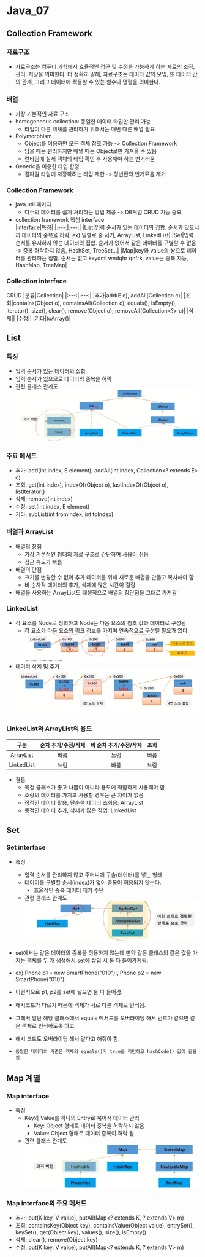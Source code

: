 # Java_07
## Collection Framework
### 자료구조
- 자료구조는 컴퓨터 과학에서 효율적인 접근 및 수정을 가능하게 하는 자료의 조직, 관리, 저장을 의미한다. 
더 정확히 말해, 자료구조는 데이터 값의 모임, 또 데이터 간의 관계, 그리고 데이터에 적용할 수 있는 함수나 명령을 의미한다.

### 배열
- 가장 기본적인 자료 구조
- homogeneous collection: 동일한 데이터 타입만 관리 가능
    - 타입이 다른 객체를 관리하기 위해서는 매번 다른 배열 필요
- Polymorphism
    - Object를 이용하면 모든 객체 참조 가능 -> Collection Framework
    - 담을 때는 편리하지만 빼낼 때는 Object로만 가져올 수 있음
    - 런타임에 실제 객체의 타입 확인 후 사용해야 하는 번거러움
- Generic을 이용한 타입 한정
    - 컴파일 타임에 저장하려는 타입 제한 -> 형변환의 번거로움 제거

### Collection Framework
- java.util 패키지
    - 다수의 데이터를 쉽게 처리하는 방법 제공 -> DB처럼 CRUD 기능 중요
- collection framework 핵심 interface  
|interface|특징|
|:---:|:---:|
|List|입력 순서가 있는 데이터의 집합. 순서가 있으니까 데이터의 중복을 허락, ex) 일렬로 줄 서기, ArrayList, LinkedList|
|Set|입력 순서를 유지하지 않는 데이터의 집합. 순서가 없어서 같은 데이터를 구별할 수 없음 -> 중복 허락하지 않음, HashSet, TreeSet...|
|Map|key와 value의 쌍으로 데이터를 관리하는 집합. 순서는 없고 keydml wndqhr qnfrk, value는 중복 자능, HashMap, TreeMap|

### Collection interface
CRUD
|분류|Collection|
|:---:|:---:|
|추가|add(E e), addAll(Collection<? extends E> c)|
|조회|contains(Object o), containsAll(Collection<?> c), equals(), isEmpty(), iterator(), size(), clear(), remove(Object o), removeAll(Collection<?> c)|
|삭제||
|수정||
|기타|toArray()|

## List
### 특징
- 입력 순서가 있는 데이터의 집합
- 입력 순서가 있으므로 데이터의 중복을 허락
- 관련 클래스 관계도  
    ![!\[Alt text\](image.png)](Java_07-1.png)

### 주요 메서드
- 추가: add(int index, E element), addAll(int index, Collection<? extends E> c)
- 조회: get(int index), indexOf(Object o), lastIndexOf(Object o), listIterator()
- 삭제: remove(int index)
- 수정: set(int index, E element)
- 기타: subList(int fromIndex, int toIndex)

### 배열과 ArrayList
- 배열의 장점
    - 가장 기본적인 형태의 자료 구조로 간단하며 사용이 쉬움
    - 접근 속도가 빠름
- 배열의 단점
    - 크기를 변경할 수 없어 추가 데이터를 위해 새로운 배열을 만들고 복사해야 함
    - 비 순차적 데이터의 추가, 삭제에 많은 시간이 걸림
- 배열을 사용하는 ArrayList도 태생적으로 배열의 장단점을 그대로 가져감

### LinkedList
- 각 요소를 Node로 정의하고 Node는 다음 요소의 참조 값과 데이터로 구성됨
    - 각 요소가 다음 요소의 링크 정보를 가지며 연속적으로 구성될 필요가 없다.  
    ![!\[Alt text\](image.png)](Java_07-3.png)
- 데이터 삭제 및 추가  
    ![!\[Alt text\](image.png)](Java_07-2.png)

### LinkedList와 ArrayList의 용도
|구분|순차 추가/수정/삭제|비 순차 추가/수정/삭제|조회|
|:---:|:---:|:---:|:---:|
|ArrayList|빠름|느림|빠름|
|LinkedList|느림|빠름|느림|

- 결론
    - 특정 클래스가 좋고 나쁨이 아니라 용도에 적합하게 사용해야 함
    - 소량의 데이터를 가지고 사용할 경우는 큰 차이가 없음
    - 정적인 데이터 활용, 단순한 데이터 조회용: ArrayList
    - 동적인 데이터 추가, 삭제가 많은 작업: LinkedList

## Set
### Set interface
- 특징
    - 입력 순서를 관리하지 않고 주머니에 구슬(데이터)를 넣는 형태
    - 데이터를 구별할 순서(index)가 없어 중복이 허용되지 않는다.
        - 효율적인 중복 데이터 제거 수단
    - 관련 클래스 관계도  
    ![!\[Alt text\](image.png)](Java_07-4.png)

- set에서는 같은 데이터의 중복을 허용하지 않는데 만약 같은 클래스의 같은 값을 가지는 객체를 두 개 생성해서 set에 삽입 시 둘 다 들어가게됨.
- ex) Phone p1 = new SmartPhone("010");, Phone p2 = new SmartPhone("010");
- 이런식으로 p1, p2를 set에 넣으면 둘 다 들어감.
- 해시코드가 다르기 때문에 객체가 서로 다른 객체로 인식됨.
- 그래서 일단 해당 클래스에서 equals 메서드를 오버라이딩 해서 번호가 같으면 같은 객체로 인식하도록 하고
- 해시 코드도 오버라이딩 해서 같다고 해줘야 함.
- `동일한 데이터의 기준은 객체의 equals()가 true를 리턴하고 hashCode() 값이 같을 것`

## Map 계열
### Map interface
- 특징
    - Key와 Value를 하나의 Entry로 묶어서 데이터 관리
        - Key: Object 형태로 데이터 중복을 허락하지 않음
        - Value: Object 형태로 데이터 중복이 허락 됨
    - 관련 클래스 관계도  
    ![!\[Alt text\](image.png)](Java_07-5.png)

### Map interface의 주요 메서드
- 추가: put(K key, V value), putAll(Map<? extends K, ? extends V> m)
- 조회: containsKey(Object key), containsValue(Object value), entrySet(), keySet(), get(Object key), values(), size(), isEmpty()
- 삭제: clear(), remove(Object key)
- 수정: put(K key, V value), putAll(Map<? extends K, ? extends V> m)
